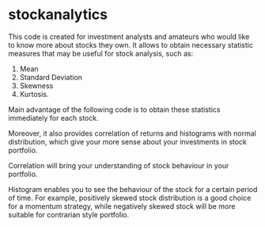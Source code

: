 # stockanalytics
This code is created for investment analysts and amateurs who would like to know more about stocks they own. 
It allows to obtain necessary statistic measures that may be useful for stock analysis, such as: 

1. Mean 
2. Standard Deviation 
3. Skewness 
4. Kurtosis.

Main advantage of the following code is to obtain these statistics immediately for each stock.

Moreover, it also provides correlation of returns and histograms with normal distribution, which give your more sense about your investments in stock portfolio.

Correlation will bring your understanding of stock behaviour in your portfolio.

Histogram enables you to see the behaviour of the stock for a certain period of time. For example, positively skewed stock distribution is a good choice for a momentum strategy, while negatively skewed stock will be more suitable for contrarian style portfolio.
